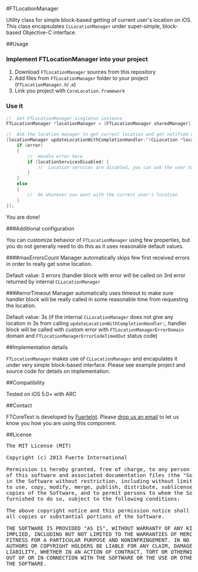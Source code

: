 #FTLocationManager

Utility class for simple block-based getting of current user's location on iOS. This class encapsulates `CLLocationManager` under super-simple, block-based Objective-C interface.

##Usage

### Implement FTLocationManager into your project

1. Download `FTLocationManager` sources from this repository
2. Add files from `FTLocationManager` folder to your project (`FTLocationManager.h`/`.m`)
3. Link you project with `CoreLocation.framework`

### Use it

```objective-c
//  Get FTLocationManager singleton instance
FTLocationManager *locationManager = [FTLocationManager sharedManager];

//  Ask the location manager to get current location and get notified using provided handler block
[locationManager updateLocationWithCompletionHandler:^(CLLocation *location, NSError *error, BOOL locationServicesDisabled) {
    if (error)
    {
        //  Handle error here
        if (locationServicesDisabled) {
            //  Location services are disabled, you can ask the user to enable them for example
        }
    }
    else
    {
        //  Do whatever you want with the current user's location
    }
}];
```

You are done!

###Additional configuration

You can customize behavior of `FTLocationManager` using few properties, but you do not generally need to do this as it uses reasonable default values.

####maxErrorsCount
Manager automatically skips few first received errors in order to really get some location.

Default value: 3 errors (handler block with error will be called on 3rd error returned by internal `CLLocationManager`

####errorTimeout
Manager automatically uses timeout to make sure handler block will be really called in some reasonable time from requesting the location.

Default value: 3s (if the internal `CLLocationManager` does not give any location in 3s from calling `updateLocationWithCompletionHandler:`, handler block will be called with custom error with `FTLocationManagerErrorDomain` domain and `FTLocationManagerErrorCodeTimedOut` status code)

##Implementation details

`FTLocationManager` makes use of `CLLocationManager` and encapulates it under very simple block-based interface. Please see example project and source code for details on implementation.


##Compatibility

Tested on iOS 5.0+ with ARC

##Contact

FTCoreText is developed by [FuerteInt](http://fuerteint.com). Please [drop us an email](mailto:open-source@fuerteint.com) to let us know you how you are using this component.

##License

<pre>
The MIT License (MIT)

Copyright (c) 2013 Fuerte International

Permission is hereby granted, free of charge, to any person obtaining a copy
of this software and associated documentation files (the "Software"), to deal
in the Software without restriction, including without limitation the rights
to use, copy, modify, merge, publish, distribute, sublicense, and/or sell
copies of the Software, and to permit persons to whom the Software is
furnished to do so, subject to the following conditions:

The above copyright notice and this permission notice shall be included in
all copies or substantial portions of the Software.

THE SOFTWARE IS PROVIDED "AS IS", WITHOUT WARRANTY OF ANY KIND, EXPRESS OR
IMPLIED, INCLUDING BUT NOT LIMITED TO THE WARRANTIES OF MERCHANTABILITY,
FITNESS FOR A PARTICULAR PURPOSE AND NONINFRINGEMENT. IN NO EVENT SHALL THE
AUTHORS OR COPYRIGHT HOLDERS BE LIABLE FOR ANY CLAIM, DAMAGES OR OTHER
LIABILITY, WHETHER IN AN ACTION OF CONTRACT, TORT OR OTHERWISE, ARISING FROM,
OUT OF OR IN CONNECTION WITH THE SOFTWARE OR THE USE OR OTHER DEALINGS IN
THE SOFTWARE.
</pre>